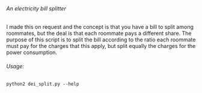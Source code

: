 ###### An electricity bill splitter

I made this on request and the concept is that you have a bill
to split among roommates, but the deal is that each roommate pays a
different share. The purpose of this script is to split the bill according
to the ratio each roommate must pay for the charges that this apply, but split
equally the charges for the power consumption.

###### Usage:

```python2 dei_split.py --help```
